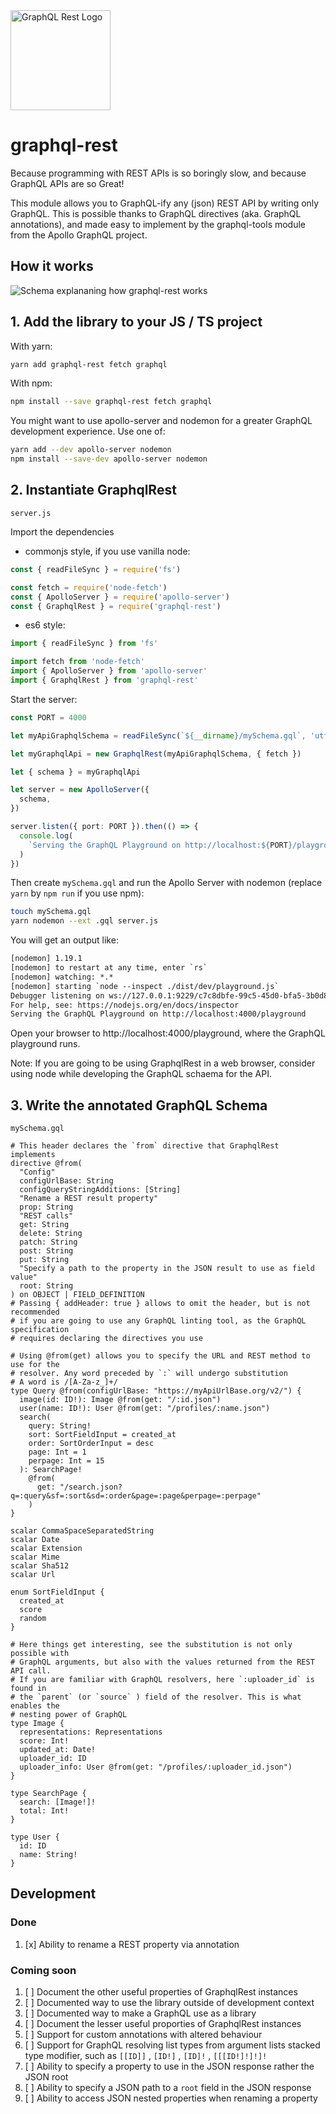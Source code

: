 <img alt="GraphQL Rest Logo" src="doc/logo.svg" width="160" />

# graphql-rest

Because programming with REST APIs is so boringly slow, and because GraphQL
APIs are so Great!

This module allows you to GraphQL-ify any (json) REST API by writing only
GraphQL. This is possible thanks to GraphQL directives (aka. GraphQL
annotations), and made easy to implement by the graphql-tools module from the
Apollo GraphQL project.

## How it works

![Schema explananing how graphql-rest works](doc/ExplainGraphqlRest.png)

## 1. Add the library to your JS / TS project

With yarn:

```sh
yarn add graphql-rest fetch graphql
```

With npm:

```sh
npm install --save graphql-rest fetch graphql
```

You might want to use apollo-server and nodemon for a greater GraphQL
development experience. Use one of:

```sh
yarn add --dev apollo-server nodemon
npm install --save-dev apollo-server nodemon
```

## 2. Instantiate GraphqlRest

`server.js`

Import the dependencies

- commonjs style, if you use vanilla node:

```ts
const { readFileSync } = require('fs')

const fetch = require('node-fetch')
const { ApolloServer } = require('apollo-server')
const { GraphqlRest } = require('graphql-rest')
```

- es6 style:

```ts
import { readFileSync } from 'fs'

import fetch from 'node-fetch'
import { ApolloServer } from 'apollo-server'
import { GraphqlRest } from 'graphql-rest'
```

Start the server:

```ts
const PORT = 4000

let myApiGraphqlSchema = readFileSync(`${__dirname}/mySchema.gql`, 'utf-8')

let myGraphqlApi = new GraphqlRest(myApiGraphqlSchema, { fetch })

let { schema } = myGraphqlApi

let server = new ApolloServer({
  schema,
})

server.listen({ port: PORT }).then(() => {
  console.log(
    `Serving the GraphQL Playground on http://localhost:${PORT}/playground`,
  )
})
```

Then create `mySchema.gql` and run the Apollo Server with nodemon (replace `yarn` by `npm run` if you use npm):

```sh
touch mySchema.gql
yarn nodemon --ext .gql server.js
```

You will get an output like:

```txt
[nodemon] 1.19.1
[nodemon] to restart at any time, enter `rs`
[nodemon] watching: *.*
[nodemon] starting `node --inspect ./dist/dev/playground.js`
Debugger listening on ws://127.0.0.1:9229/c7c8dbfe-99c5-45d0-bfa5-3b0d86c13bd0
For help, see: https://nodejs.org/en/docs/inspector
Serving the GraphQL Playground on http://localhost:4000/playground
```

Open your browser to http://localhost:4000/playground, where the GraphQL playground runs.

Note:
If you are going to be using GraphqlRest in a web browser, consider using node
while developing the GraphQL schaema for the API.

## 3. Write the annotated GraphQL Schema

`mySchema.gql`

```gql
# This header declares the `from` directive that GraphqlRest implements
directive @from(
  "Config"
  configUrlBase: String
  configQueryStringAdditions: [String]
  "Rename a REST result property"
  prop: String
  "REST calls"
  get: String
  delete: String
  patch: String
  post: String
  put: String
  "Specify a path to the property in the JSON result to use as field value"
  root: String
) on OBJECT | FIELD_DEFINITION
# Passing { addHeader: true } allows to omit the header, but is not recommended
# if you are going to use any GraphQL linting tool, as the GraphQL specification
# requires declaring the directives you use

# Using @from(get) allows you to specify the URL and REST method to use for the
# resolver. Any word preceded by `:` will undergo substitution
# A word is /[A-Za-z_]+/
type Query @from(configUrlBase: "https://myApiUrlBase.org/v2/") {
  image(id: ID!): Image @from(get: "/:id.json")
  user(name: ID!): User @from(get: "/profiles/:name.json")
  search(
    query: String!
    sort: SortFieldInput = created_at
    order: SortOrderInput = desc
    page: Int = 1
    perpage: Int = 15
  ): SearchPage!
    @from(
      get: "/search.json?q=:query&sf=:sort&sd=:order&page=:page&perpage=:perpage"
    )
}

scalar CommaSpaceSeparatedString
scalar Date
scalar Extension
scalar Mime
scalar Sha512
scalar Url

enum SortFieldInput {
  created_at
  score
  random
}

# Here things get interesting, see the substitution is not only possible with
# GraphQL arguments, but also with the values returned from the REST API call.
# If you are familiar with GraphQL resolvers, here `:uploader_id` is found in
# the `parent` (or `source` ) field of the resolver. This is what enables the
# nesting power of GraphQL
type Image {
  representations: Representations
  score: Int!
  updated_at: Date!
  uploader_id: ID
  uploader_info: User @from(get: "/profiles/:uploader_id.json")
}

type SearchPage {
  search: [Image!]!
  total: Int!
}

type User {
  id: ID
  name: String!
}
```

## Development

### Done

1. [x] Ability to rename a REST property via annotation

### Coming soon

1. [ ] Document the other useful properties of GraphqlRest instances
1. [ ] Documented way to use the library outside of development context
1. [ ] Documented way to make a GraphQL use as a library
1. [ ] Document the lesser useful proporties of GraphqlRest instances
1. [ ] Support for custom annotations with altered behaviour
1. [ ] Support for GraphQL resolving list types from argument lists stacked type modifier, such as `[[ID]]` , `[ID!]` , `[ID]!` , `[[[ID!]!]!]!`
1. [ ] Ability to specify a property to use in the JSON response rather the JSON root
1. [ ] Ability to specify a JSON path to a `root` field in the JSON response
1. [ ] Ability to access JSON nested properties when renaming a property
